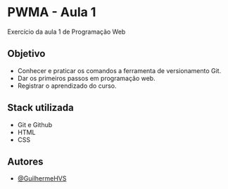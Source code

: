 
# PWMA - Aula 1

Exercício da aula 1 de Programação Web


## Objetivo

- Conhecer e praticar os comandos a ferramenta de versionamento Git. 
- Dar os primeiros passos em programação web.
- Registrar o aprendizado do curso.

## Stack utilizada

- Git e Github
- HTML
- CSS

## Autores

- [@GuilhermeHVS](https://github.com/guilhermehvsantos)

